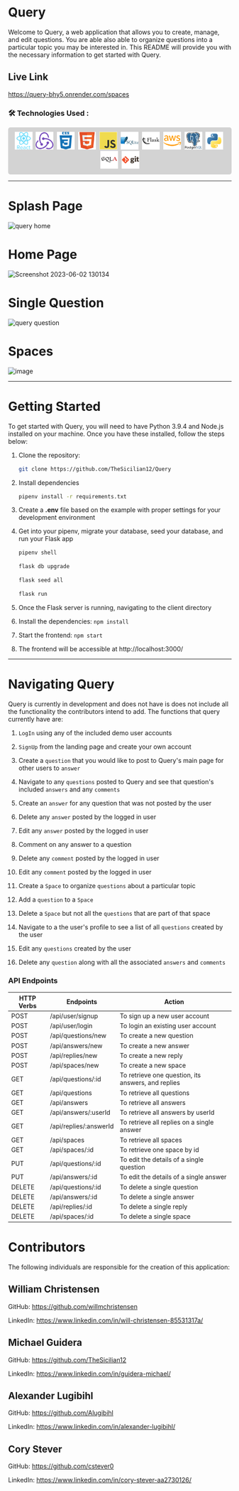 # Query

Welcome to Query, a web application that allows you to create, manage, and edit questions. You are able also able to organize questions into a particular topic you may be interested in. This README will provide you with the necessary information to get started with Query.


## Live Link

https://query-bhy5.onrender.com/spaces

### :hammer_and_wrench: Technologies Used :

<div align="center">
  <p style="background-color: lightgray; padding: 10px; border-radius: 5px;">
  <img src="https://github.com/devicons/devicon/blob/master/icons/react/react-original-wordmark.svg" title="React" alt="React" width="40" height="40"/>&nbsp;
  <img src="https://github.com/devicons/devicon/blob/master/icons/redux/redux-original.svg" title="Redux" alt="Redux " width="40" height="40"/>&nbsp;
  <img src="https://github.com/devicons/devicon/blob/master/icons/css3/css3-plain-wordmark.svg"  title="CSS3" alt="CSS" width="40" height="40"/>&nbsp;
  <img src="https://github.com/devicons/devicon/blob/master/icons/html5/html5-original.svg" title="HTML5" alt="HTML" width="40" height="40"/>&nbsp;
  <img src="https://github.com/devicons/devicon/blob/master/icons/javascript/javascript-original.svg" title="JavaScript" alt="JavaScript" width="40" height="40"/>&nbsp;
  <img src="https://github.com/devicons/devicon/blob/master/icons/sqlite/sqlite-original-wordmark.svg" title="SQLite3" alt="SQLite3" width="40" height="40"/>&nbsp;
  <img src="https://raw.githubusercontent.com/devicons/devicon/1119b9f84c0290e0f0b38982099a2bd027a48bf1/icons/flask/flask-original-wordmark.svg" title="Flask" alt="Flask" width="40" height="40"/>&nbsp;
  <img src="https://github.com/devicons/devicon/blob/master/icons/amazonwebservices/amazonwebservices-plain-wordmark.svg" title="AWS" alt="AWS" width="40" height="40"/>&nbsp;
    <img src="https://github.com/devicons/devicon/blob/master/icons/postgresql/postgresql-original-wordmark.svg" title="postgresql" alt="postgresql" width="40" height="40"/>&nbsp;
  <img src="https://github.com/devicons/devicon/blob/master/icons/python/python-original.svg" title="Python" alt="python" height="40"/>&nbsp;
  <img src="https://github.com/devicons/devicon/blob/master/icons/sqlalchemy/sqlalchemy-original.svg" title="SQLA" alt="sqla" height="40"/>&nbsp;
  <img src="https://github.com/devicons/devicon/blob/master/icons/git/git-original-wordmark.svg" title="Git" **alt="Git" width="40" height="40"/>
</p>
</div>

---
# Splash Page

![query home](https://github.com/TheSicilian12/Query/assets/111261195/a720b4a1-ce20-4e99-b46c-057a7d2f9549)

# Home Page

![Screenshot 2023-06-02 130134](https://github.com/TheSicilian12/Query/assets/111261195/62ec074c-8533-4f64-80f3-b60996f0e55c)

# Single Question

![query question](https://github.com/TheSicilian12/Query/assets/111261195/639f9c29-ac5b-4a6d-bda3-8f55b6e2327e)

# Spaces

![image](https://github.com/TheSicilian12/Query/assets/111261195/a72b6bc1-e8b6-48d7-b912-d8c152c784f6)

---

# Getting Started

To get started with Query, you will need to have Python 3.9.4 and Node.js installed on your machine. Once you have these installed, follow the steps below:

1. Clone the repository:
    ```bash
    git clone https://github.com/TheSicilian12/Query
    ```

2. Install dependencies

    ```bash
    pipenv install -r requirements.txt
      ```

3. Create a **.env** file based on the example with proper settings for your development environment

4. Get into your pipenv, migrate your database, seed your database, and run your Flask app

   ```bash
   pipenv shell
   ```

   ```bash
   flask db upgrade
   ```

   ```bash
   flask seed all
   ```

   ```bash
   flask run
   ```

5. Once the Flask server is running, navigating to the client directory

6. Install the dependencies: `npm install`

7. Start the frontend: `npm start`

8. The frontend will be accessible at http://localhost:3000/

---

# Navigating Query

Query is currently in development and does not have is does not include all the functionality the contributors intend to add. The functions that query currently have are:

1. `LogIn` using any of the included demo user accounts

2. `SignUp` from the landing page and create your own account

3. Create a `question` that you would like to post to Query's main page for other users to `answer`

4. Navigate to any `questions` posted to Query and see that question's included `answers` and any `comments`

5. Create an `answer` for any question that was not posted by the user

6. Delete any `answer` posted by the logged in user

7. Edit any `answer` posted by the logged in user

8. Comment on any answer to a question

9. Delete any `comment` posted by the logged in user

10. Edit any `comment` posted by the logged in user

11. Create a `Space` to organize `questions` about a particular topic

12. Add a `question` to a `Space`

13. Delete a `Space` but not all the `questions` that are part of that space

14. Navigate to a the user's profile to see a list of all `questions` created by the user

15. Edit any `questions` created by the user

16. Delete any `question` along with all the associated `answers` and `comments`

### API Endpoints
| HTTP Verbs | Endpoints | Action |
| --- | --- | --- |
| POST | /api/user/signup | To sign up a new user account |
| POST | /api/user/login | To login an existing user account |
| POST | /api/questions/new | To create a new question |
| POST | /api/answers/new | To create a new answer |
| POST | /api/replies/new | To create a new reply |
| POST | /api/spaces/new | To create a new space |
| GET | /api/questions/:id | To retrieve one question, its answers, and replies |
| GET | /api/questions | To retrieve all questions |
| GET | /api/answers| To retrieve all answers |
| GET | /api/answers/:userId | To retrieve all answers by userId |
| GET | /api/replies/:answerId | To retrieve all replies on a single answer |
| GET | /api/spaces | To retrieve all spaces |
| GET | /api/spaces/:id | To retrieve one space by id |
| PUT | /api/questions/:id | To edit the details of a single question |
| PUT | /api/answers/:id | To edit the details of a single answer |
| DELETE | /api/questions/:id | To delete a single question |
| DELETE | /api/answers/:id | To delete a single answer |
| DELETE | /api/replies/:id | To delete a single reply |
| DELETE | /api/spaces/:id | To delete a single space |


# Contributors

The following individuals are responsible for the creation of this application:


## William Christensen

GitHub: https://github.com/willmchristensen

LinkedIn: https://www.linkedin.com/in/will-christensen-85531317a/

## Michael Guidera

GitHub: https://github.com/TheSicilian12

LinkedIn: https://www.linkedin.com/in/guidera-michael/

## Alexander Lugibihl

GitHub: https://github.com/Alugibihl

LinkedIn: https://www.linkedin.com/in/alexander-lugibihl/

## Cory Stever

GitHub: https://github.com/cstever0

LinkedIn: https://www.linkedin.com/in/cory-stever-aa2730126/

